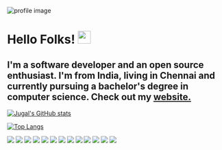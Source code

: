 ![profile image](https://i.ibb.co/cFYtswY/profile.png)

# Hello Folks! <img src="https://raw.githubusercontent.com/MartinHeinz/MartinHeinz/master/wave.gif" width="30px">

## I'm a software developer and an open source enthusiast. I'm from India, living in Chennai and currently pursuing a bachelor's degree in computer science. Check out my <a href="https://jugallad.netlify.app">website.</a>

[![Jugal's GitHub stats](https://github-readme-stats.vercel.app/api?username=jugal09xx&show_icons=true&theme=dark)
](https://github.com/anuraghazra/github-readme-stats)

[![Top Langs](https://github-readme-stats.vercel.app/api/top-langs/?username=jugal09xx&layout=compact&theme=dark&hide=html)](https://github.com/anuraghazra/github-readme-stats)

<div display="flex">
<img src='https://img.shields.io/badge/JavaScript-323330?style=for-the-badge&logo=javascript&logoColor=F7DF1E'/>
<img src='https://img.shields.io/badge/C-00599C?style=for-the-badge&logo=c&logoColor=white'/>
<img src='https://img.shields.io/badge/C%2B%2B-00599C?style=for-the-badge&logo=c%2B%2B&logoColor=white'/>
<img src='https://img.shields.io/badge/Python-3776AB?style=for-the-badge&logo=python&logoColor=white'/>
<img src='https://img.shields.io/badge/MySQL-00000F?style=for-the-badge&logo=mysql&logoColor=white'/>
<img src='https://img.shields.io/badge/MongoDB-4EA94B?style=for-the-badge&logo=mongodb&logoColor=white'/>
<img src='https://img.shields.io/badge/Node.js-339933?style=for-the-badge&logo=nodedotjs&logoColor=white'/>
<img src='https://img.shields.io/badge/npm-CB3837?style=for-the-badge&logo=npm&logoColor=white'/>
<img src='https://img.shields.io/badge/Express.js-000000?style=for-the-badge&logo=express&logoColor=white'/>
<img src='https://img.shields.io/badge/React-20232A?style=for-the-badge&logo=react&logoColor=61DAFB'/>
<img src='https://img.shields.io/badge/Chakra--UI-319795?style=for-the-badge&logo=chakra-ui&logoColor=white'/>
<img src='https://img.shields.io/badge/Material--UI-0081CB?style=for-the-badge&logo=material-ui&logoColor=white'/>
<img src='https://img.shields.io/badge/next.js-000000?style=for-the-badge&logo=nextdotjs&logoColor=white'/>
</div>